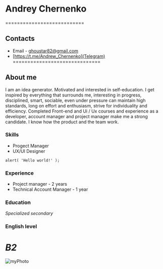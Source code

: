 # **Andrey Chernenko**
===========================
## Contacts
* Email - ghoustar82@gmail.com
* [https://t.me/Andrew_Chernenko](Telegram)
==============================
## About me
I am an idea generator. Motivated and interested in self-education. I get inspired by everything that surrounds me, interesting in progress, disciplined, smart, sociable, even under pressure can maintain high standards, long on effort and enthusiasm, strive for individuality and efficiency. Completed Front-end and Ui / Ux courses and experience as a developer, account manager and project manager make me a strong candidate. I know how the product and the team work.
### Skills
* Progect Manager
* UX/UI Designer
```
alert( 'Hello world!' );
```
### Experience 
* Project manager - 2 years
* Technical Account Manager - 1 year
### Education
*Specialized secondary*
### English level
*B2*
=================================
![myPhoto](/rsschool-cv/img/myPhoto.jpg "My photo")